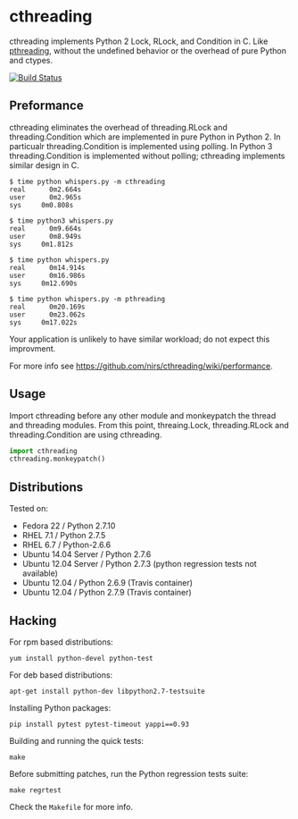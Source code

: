 # cthreading

cthreading implements Python 2 Lock, RLock, and Condition in C.  Like
[pthreading](https://github.com/oVirt/pthreading), without the undefined
behavior or the overhead of pure Python and ctypes.

[![Build Status](https://travis-ci.org/nirs/cthreading.svg)](https://travis-ci.org/nirs/cthreading)

## Preformance

cthreading eliminates the overhead of threading.RLock and threading.Condition
which are implemented in pure Python in Python 2. In particualr threading.Condition
is implemented using polling. In Python 3 threading.Condition is implemented
without polling; cthreading implements similar design in C.

```
$ time python whispers.py -m cthreading
real	  0m2.664s
user	  0m2.965s
sys     0m0.808s

$ time python3 whispers.py
real	  0m9.664s
user	  0m8.949s
sys     0m1.812s

$ time python whispers.py 
real	  0m14.914s
user	  0m16.986s
sys     0m12.690s

$ time python whispers.py -m pthreading
real	  0m20.169s
user	  0m23.062s
sys     0m17.022s
```

Your application is unlikely to have similar workload; do not expect this
improvment.

For more info see https://github.com/nirs/cthreading/wiki/performance.

## Usage

Import cthreading before any other module and monkeypatch the thread and
threading modules. From this point, threaing.Lock, threading.RLock and
threading.Condition are using cthreading.

```python
import cthreading
cthreading.monkeypatch()
```

## Distributions

Tested on:

- Fedora 22 / Python 2.7.10
- RHEL 7.1 / Python 2.7.5
- RHEL 6.7 / Python-2.6.6
- Ubuntu 14.04 Server / Python 2.7.6
- Ubuntu 12.04 Server / Python 2.7.3 (python regression tests not available)
- Ubuntu 12.04 / Python 2.6.9 (Travis container)
- Ubuntu 12.04 / Python 2.7.9 (Travis container)

## Hacking

For rpm based distributions:
```
yum install python-devel python-test
```

For deb based distributions:
```
apt-get install python-dev libpython2.7-testsuite
```

Installing Python packages:
```
pip install pytest pytest-timeout yappi==0.93
```

Building and running the quick tests:
```
make
```

Before submitting patches, run the Python regression tests suite:
```
make regrtest
```

Check the `Makefile` for more info.
